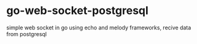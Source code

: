 # go-web-socket-postgresql
simple web socket in go using echo and melody frameworks, recive data from postgresql
